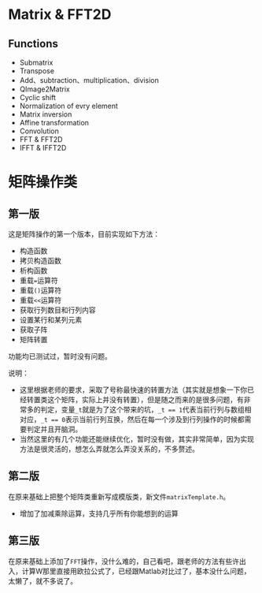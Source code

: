 # Matrix & FFT2D

## Functions

* Submatrix
* Transpose
* Add、subtraction、multiplication、division
* QImage2Matrix
* Cyclic shift
* Normalization of evry element
* Matrix inversion
* Affine transformation
* Convolution
* FFT & FFT2D
* IFFT & IFFT2D

# 矩阵操作类

## 第一版


这是矩阵操作的第一个版本，目前实现如下方法：

* 构造函数
* 拷贝构造函数
* 析构函数
* 重载`=`运算符
* 重载`()`运算符
* 重载`<<`运算符
* 获取行列数目和行列内容
* 设置某行和某列元素
* 获取子阵
* 矩阵转置

功能均已测试过，暂时没有问题。

说明：

* 这里根据老师的要求，采取了号称最快速的转置方法（其实就是想象一下你已经转置类这个矩阵，实际上并没有转置），但是随之而来的是很多问题，有非常多的判定，变量`_t`就是为了这个带来的坑，`_t == 1`代表当前行列与数组相对应，`_t == 0`表示当前行列互换，然后在每一个涉及到行列操作的时候都需要判定并且开脑洞。
* 当然这里的有几个功能还能继续优化，暂时没有做，其实非常简单，因为实现方法是很灵活的，想怎么弄就怎么弄没关系的，不多赘述。

## 第二版

在原来基础上把整个矩阵类重新写成模版类，新文件`matrixTemplate.h`。

* 增加了加减乘除运算，支持几乎所有你能想到的运算

## 第三版

在原来基础上添加了`FFT`操作，没什么难的，自己看吧，跟老师的方法有些许出入，计算W那里直接用欧拉公式了，已经跟Matlab对比过了，基本没什么问题，太懒了，就不多说了。
